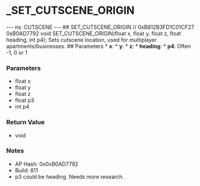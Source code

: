 # _SET_CUTSCENE_ORIGIN

--- ns: CUTSCENE --- ## SET_CUTSCENE_ORIGIN  // 0xB812B3FD1C01CF27 0xB0AD7792 void SET_CUTSCENE_ORIGIN(float x, float y, float z, float heading, int p4);  Sets cutscene location, used for multiplayer apartments/businesses.  ## Parameters * **x**: * **y**: * **z**: * **heading**: * **p4**: Often -1, 0 or 1

### Parameters
* float x
* float y
* float z
* float p3
* int p4

### Return Value
* void

### Notes
* AP Hash: 0x0xB0AD7792
* Build: 811
* p3 could be heading. Needs more research.

